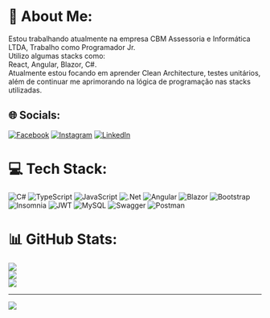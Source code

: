# 💫 About Me:
Estou trabalhando atualmente na empresa CBM Assessoria e Informática LTDA, Trabalho como Programador Jr. <br>Utilizo algumas stacks como: <br> React, Angular, Blazor, C#. <br>Atualmente estou focando em aprender Clean Architecture, testes unitários, além de continuar me aprimorando na lógica de programação nas stacks utilizadas.

## 🌐 Socials:
[![Facebook](https://img.shields.io/badge/Facebook-%231877F2.svg?logo=Facebook&logoColor=white)](https://facebook.com/bruno.pocay) [![Instagram](https://img.shields.io/badge/Instagram-%23E4405F.svg?logo=Instagram&logoColor=white)](https://instagram.com/brunopocay) [![LinkedIn](https://img.shields.io/badge/LinkedIn-%230077B5.svg?logo=linkedin&logoColor=white)](https://linkedin.com/in/bruno-pocay-3572a7129/) 

# 💻 Tech Stack:
![C#](https://img.shields.io/badge/c%23-%23239120.svg?style=for-the-badge&logo=csharp&logoColor=white) ![TypeScript](https://img.shields.io/badge/typescript-%23007ACC.svg?style=for-the-badge&logo=typescript&logoColor=white) ![JavaScript](https://img.shields.io/badge/javascript-%23323330.svg?style=for-the-badge&logo=javascript&logoColor=%23F7DF1E) ![.Net](https://img.shields.io/badge/.NET-5C2D91?style=for-the-badge&logo=.net&logoColor=white) ![Angular](https://img.shields.io/badge/angular-%23DD0031.svg?style=for-the-badge&logo=angular&logoColor=white) ![Blazor](https://img.shields.io/badge/blazor-%235C2D91.svg?style=for-the-badge&logo=blazor&logoColor=white) ![Bootstrap](https://img.shields.io/badge/bootstrap-%238511FA.svg?style=for-the-badge&logo=bootstrap&logoColor=white) ![Insomnia](https://img.shields.io/badge/Insomnia-black?style=for-the-badge&logo=insomnia&logoColor=5849BE) ![JWT](https://img.shields.io/badge/JWT-black?style=for-the-badge&logo=JSON%20web%20tokens) ![MySQL](https://img.shields.io/badge/mysql-4479A1.svg?style=for-the-badge&logo=mysql&logoColor=white) ![Swagger](https://img.shields.io/badge/-Swagger-%23Clojure?style=for-the-badge&logo=swagger&logoColor=white) ![Postman](https://img.shields.io/badge/Postman-FF6C37?style=for-the-badge&logo=postman&logoColor=white)
# 📊 GitHub Stats:
![](https://github-readme-stats.vercel.app/api?username=brunopocay&theme=radical&hide_border=false&include_all_commits=true&count_private=true)<br/>
![](https://github-readme-streak-stats.herokuapp.com/?user=brunopocay&theme=radical&hide_border=false)<br/>
![](https://github-readme-stats.vercel.app/api/top-langs/?username=brunopocay&theme=radical&hide_border=false&include_all_commits=true&count_private=true&layout=compact)

---
[![](https://visitcount.itsvg.in/api?id=brunopocay&icon=0&color=0)](https://visitcount.itsvg.in)

<!-- Proudly created with GPRM ( https://gprm.itsvg.in ) -->
